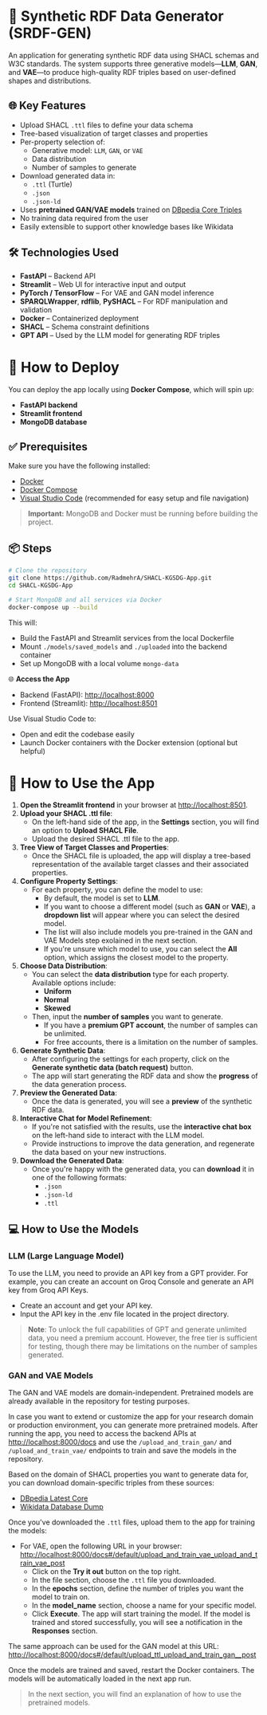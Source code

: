 
# 🧪 Synthetic RDF Data Generator (SRDF-GEN)

An application for generating synthetic RDF data using SHACL schemas and W3C standards. 
The system supports three generative models—**LLM**, **GAN**, and **VAE**—to produce high-quality RDF triples based on user-defined shapes and distributions.

## 🌐 Key Features

- Upload SHACL `.ttl` files to define your data schema
- Tree-based visualization of target classes and properties
- Per-property selection of:
  - Generative model: `LLM`, `GAN`, or `VAE`
  - Data distribution
  - Number of samples to generate
- Download generated data in:
  - `.ttl` (Turtle)
  - `.json`
  - `.json-ld`
- Uses **pretrained GAN/VAE models** trained on [DBpedia Core Triples](https://databus.dbpedia.org/dbpedia/collections/latest-core)
- No training data required from the user
- Easily extensible to support other knowledge bases like Wikidata

## 🛠️ Technologies Used

- **FastAPI** – Backend API
- **Streamlit** – Web UI for interactive input and output
- **PyTorch / TensorFlow** – For VAE and GAN model inference
- **SPARQLWrapper**, **rdflib**, **PySHACL** – For RDF manipulation and validation
- **Docker** – Containerized deployment
- **SHACL** – Schema constraint definitions
- **GPT API** – Used by the LLM model for generating RDF triples

# 🚀 How to Deploy

You can deploy the app locally using **Docker Compose**, which will spin up:

- **FastAPI backend**
- **Streamlit frontend**
- **MongoDB database**

## ✅ Prerequisites

Make sure you have the following installed:

- [Docker](https://docs.docker.com/get-docker/)
- [Docker Compose](https://docs.docker.com/compose/install/)
- [Visual Studio Code](https://code.visualstudio.com/) (recommended for easy setup and file navigation)

> **Important:** MongoDB and Docker must be running before building the project.

## 📦 Steps

```bash
# Clone the repository
git clone https://github.com/RadmehrA/SHACL-KGSDG-App.git
cd SHACL-KGSDG-App

# Start MongoDB and all services via Docker
docker-compose up --build
```

This will:

- Build the FastAPI and Streamlit services from the local Dockerfile
- Mount `./models/saved_models` and `./uploaded` into the backend container
- Set up MongoDB with a local volume `mongo-data`

🌐 **Access the App**
- Backend (FastAPI): [http://localhost:8000](http://localhost:8000)
- Frontend (Streamlit): [http://localhost:8501](http://localhost:8501)

Use Visual Studio Code to:

- Open and edit the codebase easily
- Launch Docker containers with the Docker extension (optional but helpful)

# 🚀 How to Use the App

1. **Open the Streamlit frontend** in your browser at [http://localhost:8501](http://localhost:8501).
2. **Upload your SHACL .ttl file**:
   - On the left-hand side of the app, in the **Settings** section, you will find an option to **Upload SHACL File**.
   - Upload the desired SHACL .ttl file to the app.
3. **Tree View of Target Classes and Properties**:
   - Once the SHACL file is uploaded, the app will display a tree-based representation of the available target classes and their associated properties.
4. **Configure Property Settings**:
   - For each property, you can define the model to use:
     - By default, the model is set to **LLM**.
     - If you want to choose a different model (such as **GAN** or **VAE**), a **dropdown list** will appear where you can select the desired model.
     - The list will also include models you pre-trained in the GAN and VAE Models step exolained in the next section.
     - If you're unsure which model to use, you can select the **All** option, which assigns the closest model to the property.
5. **Choose Data Distribution**:
   - You can select the **data distribution** type for each property. Available options include:
     - **Uniform**
     - **Normal**
     - **Skewed**
   - Then, input the **number of samples** you want to generate. 
     - If you have a **premium GPT account**, the number of samples can be unlimited. 
     - For free accounts, there is a limitation on the number of samples.
6. **Generate Synthetic Data**:
   - After configuring the settings for each property, click on the **Generate synthetic data (batch request)** button.
   - The app will start generating the RDF data and show the **progress** of the data generation process.
7. **Preview the Generated Data**:
   - Once the data is generated, you will see a **preview** of the synthetic RDF data.
8. **Interactive Chat for Model Refinement**:
   - If you're not satisfied with the results, use the **interactive chat box** on the left-hand side to interact with the LLM model.
   - Provide instructions to improve the data generation, and regenerate the data based on your new instructions.
9. **Download the Generated Data**:
   - Once you're happy with the generated data, you can **download** it in one of the following formats:
     - `.json`
     - `.json-ld`
     - `.ttl`

## 💻 How to Use the Models

### LLM (Large Language Model)

To use the LLM, you need to provide an API key from a GPT provider. For example, you can create an account on Groq Console and generate an API key from Groq API Keys.

- Create an account and get your API key.
- Input the API key in the .env file located in the project directory.

> **Note**: To unlock the full capabilities of GPT and generate unlimited data, you need a premium account. However, the free tier is sufficient for testing, though there may be limitations on the number of samples generated.

### GAN and VAE Models

The GAN and VAE models are domain-independent. Pretrained models are already available in the repository for testing purposes.

In case you want to extend or customize the app for your research domain or production environment, you can generate more pretrained models. After running the app, you need to access the backend APIs at [http://localhost:8000/docs](http://localhost:8000/docs) and use the `/upload_and_train_gan/` and `/upload_and_train_vae/` endpoints to train and save the models in the repository.

Based on the domain of SHACL properties you want to generate data for, you can download domain-specific triples from these sources:

- [DBpedia Latest Core](https://databus.dbpedia.org/dbpedia/collections/latest-core)
- [Wikidata Database Dump](https://www.wikidata.org/wiki/Wikidata:Database_download)

Once you've downloaded the `.ttl` files, upload them to the app for training the models:

- For VAE, open the following URL in your browser: [http://localhost:8000/docs#/default/upload_and_train_vae_upload_and_train_vae_post](http://localhost:8000/docs#/default/upload_and_train_vae_upload_and_train_vae_post)
  - Click on the **Try it out** button on the top right.
  - In the file section, choose the `.ttl` file you downloaded.
  - In the **epochs** section, define the number of triples you want the model to train on.
  - In the **model_name** section, choose a name for your specific model.
  - Click **Execute**. The app will start training the model. If the model is trained and stored successfully, you will see a notification in the **Responses** section.

The same approach can be used for the GAN model at this URL: [http://localhost:8000/docs#/default/upload_ttl_upload_and_train_gan__post](http://localhost:8000/docs#/default/upload_ttl_upload_and_train_gan__post)

Once the models are trained and saved, restart the Docker containers. The models will be automatically loaded in the next app run.

> In the next section, you will find an explanation of how to use the pretrained models.
